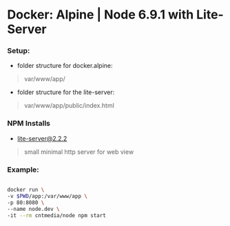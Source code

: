 # Docker: Alpine | Node 6.9.1 with Lite-Server

### Setup:
 - folder structure for docker.alpine:

 > var/www/app/

 - folder structure for the lite-server:

 > var/www/app/public/index.html

### NPM Installs
 
 - lite-server@2.2.2

 > small minimal http server for web view

### Example:
```bash

docker run \
-v $PWD/app:/var/www/app \
-p 80:8080 \
--name node.dev \
-it --rm cntmedia/node npm start

```
